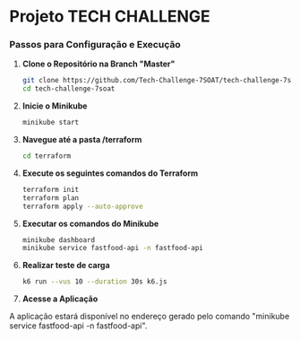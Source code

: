 # Projeto TECH CHALLENGE

### Passos para Configuração e Execução

1. **Clone o Repositório na Branch "Master"**

   ```sh
   git clone https://github.com/Tech-Challenge-7SOAT/tech-challenge-7soat.git
   cd tech-challenge-7soat                                                                                                           

2. **Inicie o Minikube**

   ```bash
   minikube start

3. **Navegue até a pasta /terraform**

   ```bash
   cd terraform

4. **Execute os seguintes comandos do Terraform**

   ```bash
   terraform init
   terraform plan
   terraform apply --auto-approve

5. **Executar os comandos do Minikube**

   ```bash
   minikube dashboard
   minikube service fastfood-api -n fastfood-api
   
6. **Realizar teste de carga**

   ```bash
   k6 run --vus 10 --duration 30s k6.js

7. **Acesse a Aplicação**

A aplicação estará disponível no endereço gerado pelo comando "minikube service fastfood-api -n fastfood-api".